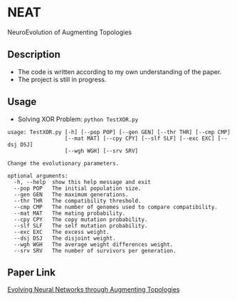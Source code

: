 # NEAT
NeuroEvolution of Augmenting Topologies

## Description
- The code is written according to my own understanding of the paper.
- The project is still in progress.

## Usage
- Solving XOR Problem: ```python TestXOR.py```

```
usage: TestXOR.py [-h] [--pop POP] [--gen GEN] [--thr THR] [--cmp CMP]
                  [--mat MAT] [--cpy CPY] [--slf SLF] [--exc EXC] [--dsj DSJ]
                  [--wgh WGH] [--srv SRV]

Change the evolutionary parameters.

optional arguments:
  -h, --help  show this help message and exit
  --pop POP   The initial population size.
  --gen GEN   The maximum generations.
  --thr THR   The compatibility threshold.
  --cmp CMP   The number of genomes used to compare compatibility.
  --mat MAT   The mating probability.
  --cpy CPY   The copy mutation probability.
  --slf SLF   The self mutation probability.
  --exc EXC   The excess weight.
  --dsj DSJ   The disjoint weight.
  --wgh WGH   The average weight differences weight.
  --srv SRV   The number of survivors per generation.
```
## Paper Link
[Evolving Neural Networks through Augmenting Topologies](http://nn.cs.utexas.edu/downloads/papers/stanley.ec02.pdf)
